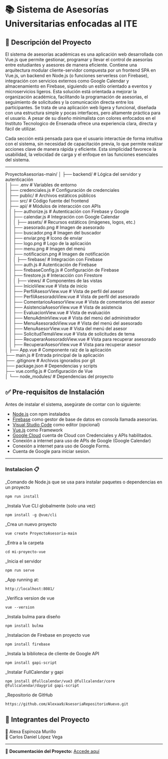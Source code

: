 # 📚 Sistema de Asesorías Universitarias enfocadas al ITE  

## 📝 Descripción del Proyecto  
El sistema de asesorías académicas es una aplicación web desarrollada con Vue.js que permite gestionar, programar y llevar el control de asesorías entre estudiantes y asesores de manera eficiente. Contiene una arquitectura modular cliente-servidor compuesta por un frontend SPA en Vue.js, un backend en Node.js (o funciones serverless con Firebase), integración con servicios externos como Google Calendar y almacenamiento en Firebase, siguiendo un estilo orientado a eventos y microservicios ligeros. Esta solución está orientada a mejorar la organización académica, facilitando la programación de asesorías, el seguimiento de solicitudes y la comunicación directa entre los participantes. Se trata de una aplicación web ligera y funcional, diseñada con una estructura simple y pocas interfaces, pero altamente práctica para el usuario. A pesar de su diseño minimalista con colores enfocados en el Instituto Tecnologico de Ensenada ofrece una experiencia clara, directa y fácil de utilizar.

Cada sección está pensada para que el usuario interactúe de forma intuitiva con el sistema, sin necesidad de capacitación previa, lo que permite realizar acciones clave de manera rápida y eficiente. Esta simplicidad favorece la usabilidad, la velocidad de carga y el enfoque en las funciones esenciales del sistema.

---

ProyectoAsesorias-main/
│
├── backend/                 # Lógica del servidor y autenticación  
│   ├── .env                 # Variables de entorno  
│   ├── credenciales.js      # Configuración de credenciales  
│
├── public/                  # Archivos estáticos públicos  
│
├── src/                     # Código fuente del frontend  
│   ├── api/                 # Módulos de interacción con APIs  
│   │   ├── authorize.js     # Autenticación con Firebase y Google  
│   │   ├── calendar.js      # Integración con Google Calendar  
│   │
│   ├── assets/              # Recursos estáticos (imágenes, logos, etc.)  
│   │   ├── asesorado.png    # Imagen de asesorado  
│   │   ├── buscador.png     # Imagen del buscador  
│   │   ├── enviar.png       # Icono de enviar  
│   │   ├── logo.png         # Logo de la aplicación  
│   │   ├── menu.png         # Imagen del menú  
│   │   ├── notificacion.png # Imagen de notificación  
│   │
│   ├── firebase/            # Integración con Firebase  
│   │   ├── auth.js         # Autenticación de Firebase  
│   │   ├── firebaseConfig.js # Configuración de Firebase  
│   │   ├── firestore.js    # Interacción con Firestore  
│   │
│   ├── views/               # Componentes de las vistas  
│   │   ├── InicioView.vue   # Vista de inicio  
│   │   ├── PerfilAsesorView.vue # Vista de perfil del asesor  
│   │   ├── PerfilAsesoradoView.vue # Vista de perfil del asesorado  
│   │   ├── ComentariosAsesorView.vue # Vista de comentarios del asesor  
│   │   ├── AsistenciaAsesorView.vue # Vista de asistencia  
│   │   ├── EvaluacionView.vue # Vista de evaluación  
│   │   ├── MenuAdminView.vue # Vista del menú del administrador  
│   │   ├── MenuAsesoradoView.vue # Vista del menú del asesorado  
│   │   ├── MenuAsesorView.vue # Vista del menú del asesor  
│   │   ├── SolicitudTemaView.vue # Vista de solicitudes de tema  
│   │   ├── RecuperarAsesoradoView.vue # Vista para recuperar asesorado  
│   │   ├── RecuperarAsesorView.vue # Vista para recuperar asesor  
│
├── App.vue                  # Componente raíz de la aplicación  
├── main.js                  # Entrada principal de la aplicación  
├── .gitignore               # Archivos ignorados por git  
├── package.json             # Dependencias y scripts  
├── vue.config.js            # Configuración de Vue  
│
└── node_modules/            # Dependencias del proyecto  


## ✅ Pre-requisitos de Instalación  

Antes de instalar el sistema, asegúrate de contar con lo siguiente:  

- [Node.js](https://nodejs.org/) con npm instalados  
- [Firebase](https://console.firebase.google.com/project/asesorias-32539/firestore/databases/-default-/data/~2FAsesorado~2Falumna@ite.edu.mx~2Fobservaciones~2Fomxqh9Lh0PFNiJ0SqqNM) como gestor de base de datos en consola llamada asesorias.
- [Visual Studio Code](https://code.visualstudio.com/) como editor (opcional)
- [Vue.js](https://vuejs.org/guide/quick-start.html) como Framework
- [Google Cloud](https://console.cloud.google.com/apis/library/browse?inv=1&invt=Abywwg&project=asesorias-459817) cuenta de Cloud con Credenciales y APIs habilitados.
- Conexión a internet para uso de APIs de Google (Google Calendar)
- Conexión a internet para uso de Google Forms.
- Cuenta de Google para iniciar sesion.

---

### Instalacion 📋

_Comando de Node.js que se usa para instalar paquetes o dependencias en un proyecto

```
npm run install
```
_Instala Vue CLI globalmente (solo una vez)

```
npm install -g @vue/cli
```
_Crea un nuevo proyecto 

```
vue create ProyectoAsesoria-main
```
_Entra a la carpeta 

```
cd mi-proyecto-vue
```
_Inicia el servidor 

```
npm run serve
```
_App running at:

```
http://localhost:8081/
```
_Verifica version de vue

```
vue --version
```
_Instala bulma para diseño

```
npm install bulma
```
_Instalacion de Firebase en proyecto vue

```
npm install firebase

```
_Instala la biblioteca de cliente de Google API

```
npm install gapi-script

```
_Instalar FullCalendar y gapi

```
npm install @fullcalendar/vue3 @fullcalendar/core @fullcalendar/daygrid gapi-script

```
_Repositorio de GitHub

```
https://github.com/Alexaa9/AsesoriaRepositorioNuevo.git

```


## 👥 Integrantes del Proyecto
👤 Alexa Espinoza Murillo <br>
👤 Carlos Daniel López Vega <br>

---

📄 **Documentación del Proyecto:** [Accede aquí](https://docs.google.com/document/d/1jm7XVzMNtXdvODL4rA-e8vWEbzKD7CJ24IId1VVeDOU/edit?usp=sharing)  



